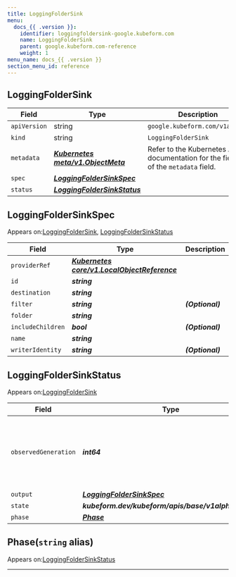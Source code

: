 ```yaml
---
title: LoggingFolderSink
menu:
  docs_{{ .version }}:
    identifier: loggingfoldersink-google.kubeform.com
    name: LoggingFolderSink
    parent: google.kubeform.com-reference
    weight: 1
menu_name: docs_{{ .version }}
section_menu_id: reference
---
```


## LoggingFolderSink
| Field | Type | Description |
| ------ | ----- | ----------- |
| `apiVersion` | string | `google.kubeform.com/v1alpha1` |
|    `kind` | string | `LoggingFolderSink` |
| `metadata` | ***[Kubernetes meta/v1.ObjectMeta](https://kubernetes.io/docs/reference/generated/kubernetes-api/v1.13/#objectmeta-v1-meta)***|Refer to the Kubernetes API documentation for the fields of the `metadata` field.|
| `spec` | ***[LoggingFolderSinkSpec](#loggingfoldersinkspec)***||
| `status` | ***[LoggingFolderSinkStatus](#loggingfoldersinkstatus)***||
## LoggingFolderSinkSpec

Appears on:[LoggingFolderSink](#loggingfoldersink), [LoggingFolderSinkStatus](#loggingfoldersinkstatus)

| Field | Type | Description |
| ------ | ----- | ----------- |
| `providerRef` | ***[Kubernetes core/v1.LocalObjectReference](https://kubernetes.io/docs/reference/generated/kubernetes-api/v1.13/#localobjectreference-v1-core)***||
| `id` | ***string***||
| `destination` | ***string***||
| `filter` | ***string***| ***(Optional)*** |
| `folder` | ***string***||
| `includeChildren` | ***bool***| ***(Optional)*** |
| `name` | ***string***||
| `writerIdentity` | ***string***| ***(Optional)*** |
## LoggingFolderSinkStatus

Appears on:[LoggingFolderSink](#loggingfoldersink)

| Field | Type | Description |
| ------ | ----- | ----------- |
| `observedGeneration` | ***int64***| ***(Optional)*** Resource generation, which is updated on mutation by the API Server.|
| `output` | ***[LoggingFolderSinkSpec](#loggingfoldersinkspec)***| ***(Optional)*** |
| `state` | ***kubeform.dev/kubeform/apis/base/v1alpha1.State***| ***(Optional)*** |
| `phase` | ***[Phase](#phase)***| ***(Optional)*** |
## Phase(`string` alias)

Appears on:[LoggingFolderSinkStatus](#loggingfoldersinkstatus)

---
